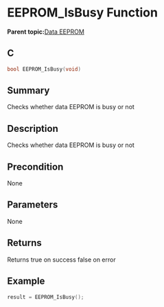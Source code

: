 # EEPROM\_IsBusy Function

**Parent topic:**[Data EEPROM](GUID-5CE02C95-5080-48AE-8033-52D1CAF8AC78.md)

## C

```c
bool EEPROM_IsBusy(void)
```

## Summary

Checks whether data EEPROM is busy or not

## Description

Checks whether data EEPROM is busy or not

## Precondition

None

## Parameters

None

## Returns

Returns true on success false on error

## Example

```c
result = EEPROM_IsBusy();
```

